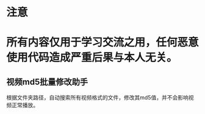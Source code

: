 # 注意
# 所有内容仅用于学习交流之用，任何恶意使用代码造成严重后果与本人无关。
## 视频md5批量修改助手
根据文件夹路径，自动搜索所有视频格式的文件，修改其md5值，并不会影响视频正常播放。

